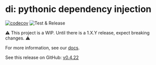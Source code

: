 # di: pythonic dependency injection

[![codecov](https://codecov.io/gh/adriangb/di/branch/main/graph/badge.svg?token=A0FXC8B93Y)](https://codecov.io/gh/adriangb/di)
![Test & Release](https://github.com/adriangb/di/actions/workflows/release.yaml/badge.svg)

⚠️ This project is a WIP. Until there is a 1.X.Y release, expect breaking changes. ⚠️

For more information, see our [docs].

[docs]: https://www.adriangb.com/di/

See this release on GitHub: [v0.4.22](https://github.com/adriangb/di/releases/tag/0.4.22)
